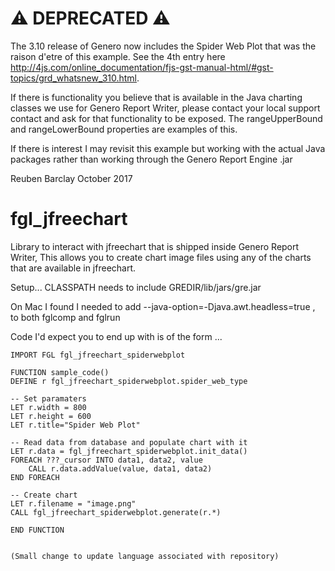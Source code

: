 # :warning: DEPRECATED :warning:
The 3.10 release of Genero now includes the Spider Web Plot that was the raison d'etre of this example.  See the 4th entry here http://4js.com/online_documentation/fjs-gst-manual-html/#gst-topics/grd_whatsnew_310.html.

If there is functionality you believe that is available in the Java charting classes we use for Genero Report Writer, please contact your local support contact and ask for that functionality to be exposed.  The rangeUpperBound and rangeLowerBound properties are examples of this.

If there is interest I may revisit this example but working with the actual Java packages rather than working through the Genero Report Engine .jar

Reuben Barclay October 2017

# fgl_jfreechart

Library to interact with jfreechart that is shipped inside Genero Report Writer,  This allows you to create chart image files using any of the charts that are available in jfreechart.

Setup...
CLASSPATH needs to include GREDIR/lib/jars/gre.jar

On Mac I found I needed to add --java-option=-Djava.awt.headless=true , to both fglcomp and fglrun

Code I'd expect you to end up with is of the form ...

    IMPORT FGL fgl_jfreechart_spiderwebplot
    
    FUNCTION sample_code()
    DEFINE r fgl_jfreechart_spiderwebplot.spider_web_type

    -- Set paramaters
    LET r.width = 800
    LET r.height = 600
    LET r.title="Spider Web Plot"
    
    -- Read data from database and populate chart with it
    LET r.data = fgl_jfreechart_spiderwebplot.init_data()
    FOREACH ???_cursor INTO data1, data2, value 
        CALL r.data.addValue(value, data1, data2)
    END FOREACH

    -- Create chart
    LET r.filename = "image.png"
    CALL fgl_jfreechart_spiderwebplot.generate(r.*)
    
    END FUNCTION


    (Small change to update language associated with repository)

